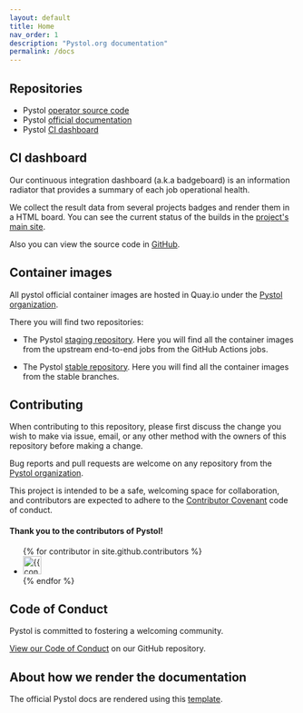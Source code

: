 ```yaml
---
layout: default
title: Home
nav_order: 1
description: "Pystol.org documentation"
permalink: /docs
---
```


## Repositories

* Pystol [operator source code](https://github.com/pystol/pystol)
* Pystol [official documentation](https://github.com/pystol/pystol-docs)
* Pystol [CI dashboard](https://github.com/pystol/badgeboard)

## CI dashboard

Our continuous integration dashboard (a.k.a badgeboard) is an information radiator
that provides a summary of each job operational health.

We collect the result data from several projects badges and render them in a HTML
board. You can see the current status of the builds in the
[project's main site](http://badgeboard.pystol.org/).

Also you can view the source code in [GitHub](https://github.com/pystol/badgeboard).

## Container images

All pystol official container images are hosted in Quay.io under
the [Pystol organization](https://quay.io/organization/pystol).

There you will find two repositories:

* The Pystol [staging repository](https://quay.io/repository/pystol/pystol-operator-staging).
Here you will find all the container images from the upstream end-to-end jobs from the GitHub
Actions jobs.

* The Pystol [stable repository](https://quay.io/repository/pystol/pystol-operator-stable).
Here you will find all the container images from the stable branches.

## Contributing

When contributing to this repository, please first discuss the change you wish to make via issue,
email, or any other method with the owners of this repository before making a change.

Bug reports and pull requests are welcome on any repository from the [Pystol
organization](https://github.com/pystol/).

This project is intended to be a safe, welcoming space for collaboration, and contributors are expected
to adhere to the [Contributor Covenant](http://contributor-covenant.org) code of conduct.

#### Thank you to the contributors of Pystol!

<ul class="list-style-none">
{% for contributor in site.github.contributors %}
  <li class="d-inline-block mr-1">
     <a href="{{ contributor.html_url }}"><img src="{{ contributor.avatar_url }}" width="32" height="32" alt="{{ contributor.login }}"/></a>
  </li>
{% endfor %}
</ul>

## Code of Conduct

Pystol is committed to fostering a welcoming community.

[View our Code of Conduct](https://github.com/pystol/pystol-docs/tree/master/CODE_OF_CONDUCT.md) on our GitHub repository.

## About how we render the documentation

The official Pystol docs are rendered using this [template](https://github.com/pmarsceill/just-the-docs).
